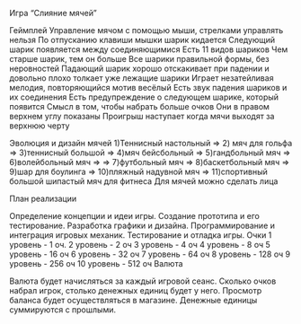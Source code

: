 Игра “Слияние мячей”

Геймплей
Управление мячом с помощью мыши, стрелками управлять нельзя
По отпусканию клавиши мышки шарик кидается
Следующий шарик появляется между соединяющимися
Есть 11 видов шариков
Чем старше шарик, тем он больше
Все шарики правильной формы, без неровностей
Падающий шарик хорошо отскакивает при падении и довольно плохо толкает уже лежащие шарики
Играет незатейливая мелодия, повторяющийся мотив весёлый
Есть звук падения шариков и их соединения
Есть предупреждение о следующем шарике, который появится
Смысл в том, чтобы набрать больше очков
Они в правом верхнем углу показаны
Проигрыш наступает когда мячи выходят за верхнюю черту 

Эволюция и дизайн мячей
1)Теннисный настольный =>
2) мяч для гольфа => 3)теннисный большой => 
4)мяч бейсбольный => 5)гандбольный мяч => 
6)волейбольный мяч  =>
 => 7)футбольный мяч => 8)баскетбольный мяч => 9)шар для боулинга =>  10)пляжный надувной мяч => 11)спортивный большой шипастый мяч для фитнеса
Для мячей можно сделать лица


План реализации

Определение концепции и идеи игры.
Создание прототипа и его тестирование.
Разработка графики и дизайна.
Программирование и интеграция игровых механик.
Тестирование и отладка игры.
	Очки
 1 уровень -  1 оч.
 2 уровень - 2 оч
3 уровень - 4 оч
4 уровень - 8 оч
5 уровень - 16 оч
6 уровень - 32 оч
7 уровень - 64 оч
8 уровень - 128 оч
9 уровень - 256 оч
10 уровень - 512 оч
Валюта

Валюта будет начисляться за каждый игровой сеанс. Сколько очков набрал игрок, столько денежных единиц будет у него. Просмотр баланса будет осуществляться в магазине. Денежные единицы суммируются с прошлыми.
